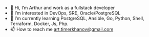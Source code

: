 - 👋 Hi, I’m Arthur and work as a fullstack developer
- 👀 I’m interested in DevOps, SRE, Oracle/PostgreSQL
- 🌱 I’m currently learning PostgreSQL, Ansible, Go, Python, Shell, Terraform, Docker, Js, Php. 
- 📫 How to reach me art.timerkhanov@gmail.com

<!--
**Girevik1/Girevik1** is a ✨ _special_ ✨ repository because its `README.md` (this file) appears on your GitHub profile.

Here are some ideas to get you started:

- 🔭 I’m currently working on ...
- 🌱 I’m currently learning ...
- 👯 I’m looking to collaborate on ...
- 🤔 I’m looking for help with ...
- 💬 Ask me about ...
- 📫 How to reach me: ...
- 😄 Pronouns: ...
- ⚡ Fun fact: ...
-->
